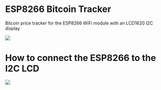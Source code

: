# ESP8266 Bitcoin Tracker
Bitcoin price tracker for the ESP8266 WiFi module with an LCD1620 I2C display


![](https://i.imgur.com/PcXmZ8q.jpg)

# How to connect the ESP8266 to the I2C LCD
![](https://i.imgur.com/rr6MkWp.jpg)

